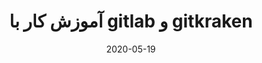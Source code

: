 ---
title: آموزش کار با gitlab و gitkraken 
date: "2020-05-19"
description: "آموزش کار با gitlab و gitkraken "
videoSourceURL: https://www.youtube.com/embed/SdX6zs5iDyw
videoTitle: "آموزش کار با gitlab و gitkraken "
cover: cover.jpg
category: git
---